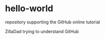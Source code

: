 # hello-world
repository supporting the GitHub online tutorial

ZillaDad trying to understand GitHub

